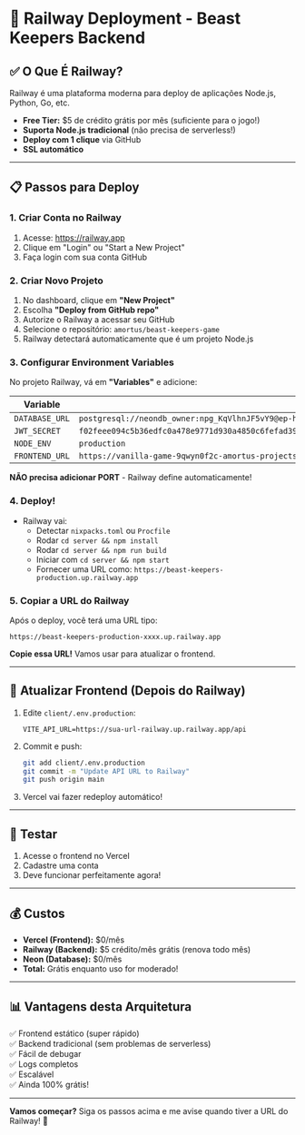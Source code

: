 # 🚂 Railway Deployment - Beast Keepers Backend

## ✅ O Que É Railway?

Railway é uma plataforma moderna para deploy de aplicações Node.js, Python, Go, etc.
- **Free Tier:** $5 de crédito grátis por mês (suficiente para o jogo!)
- **Suporta Node.js tradicional** (não precisa de serverless!)
- **Deploy com 1 clique** via GitHub
- **SSL automático**

---

## 📋 Passos para Deploy

### 1. Criar Conta no Railway

1. Acesse: https://railway.app
2. Clique em "Login" ou "Start a New Project"
3. Faça login com sua conta GitHub

### 2. Criar Novo Projeto

1. No dashboard, clique em **"New Project"**
2. Escolha **"Deploy from GitHub repo"**
3. Autorize o Railway a acessar seu GitHub
4. Selecione o repositório: `amortus/beast-keepers-game`
5. Railway detectará automaticamente que é um projeto Node.js

### 3. Configurar Environment Variables

No projeto Railway, vá em **"Variables"** e adicione:

| Variable | Value |
|----------|-------|
| `DATABASE_URL` | `postgresql://neondb_owner:npg_KqVlhnJF5vY9@ep-holy-queen-acfaysb1-pooler.sa-east-1.aws.neon.tech/neondb?sslmode=require` |
| `JWT_SECRET` | `f02feee094c5b36edfc0a478e9771d930a4850c6fefad3935d54725ed632d78288c9c7dd859501a85a213e1fa1a9be36d6e680c880aa95fdbb3cd153a170d8a0` |
| `NODE_ENV` | `production` |
| `FRONTEND_URL` | `https://vanilla-game-9qwyn0f2c-amortus-projects.vercel.app` |

**NÃO precisa adicionar PORT** - Railway define automaticamente!

### 4. Deploy!

- Railway vai:
  - Detectar `nixpacks.toml` ou `Procfile`
  - Rodar `cd server && npm install`
  - Rodar `cd server && npm run build`
  - Iniciar com `cd server && npm start`
  - Fornecer uma URL como: `https://beast-keepers-production.up.railway.app`

### 5. Copiar a URL do Railway

Após o deploy, você terá uma URL tipo:
```
https://beast-keepers-production-xxxx.up.railway.app
```

**Copie essa URL!** Vamos usar para atualizar o frontend.

---

## 🔄 Atualizar Frontend (Depois do Railway)

1. Edite `client/.env.production`:
   ```
   VITE_API_URL=https://sua-url-railway.up.railway.app/api
   ```

2. Commit e push:
   ```bash
   git add client/.env.production
   git commit -m "Update API URL to Railway"
   git push origin main
   ```

3. Vercel vai fazer redeploy automático!

---

## 🧪 Testar

1. Acesse o frontend no Vercel
2. Cadastre uma conta
3. Deve funcionar perfeitamente agora!

---

## 💰 Custos

- **Vercel (Frontend):** $0/mês
- **Railway (Backend):** $5 crédito/mês grátis (renova todo mês)
- **Neon (Database):** $0/mês
- **Total:** Grátis enquanto uso for moderado!

---

## 📊 Vantagens desta Arquitetura

✅ Frontend estático (super rápido)  
✅ Backend tradicional (sem problemas de serverless)  
✅ Fácil de debugar  
✅ Logs completos  
✅ Escalável  
✅ Ainda 100% grátis!  

---

**Vamos começar?** Siga os passos acima e me avise quando tiver a URL do Railway! 🚀

